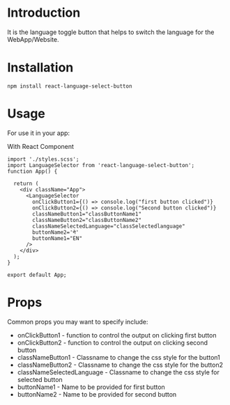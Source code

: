 # Introduction

It is the language toggle button that helps to switch the language for the WebApp/Website.



# Installation

```npm install react-language-select-button```

# Usage

For use it in your app:

With React Component

```
import './styles.scss';
import LanguageSelector from 'react-language-select-button';
function App() {

  return (
    <div className="App">
      <LanguageSelector
        onClickButton1={() => console.log("first button clicked")}
        onClickButton2={() => console.log("Second button clicked")}
        classNameButton1="classButtonName1"
        classNameButton2="classButtonName2"
        classNameSelectedLanguage="classSelectedlanguage"
        buttonName2='ने'
        buttonName1="EN"
      />
    </div>
  );
}

export default App;
```


# Props

Common props you may want to specify include:

* onClickButton1 - function to control the output on clicking first button
* onClickButton2 - function to control the output on clicking second button
* classNameButton1 - Classname to change the css style for the button1
* classNameButton2 - Classname to change the css style for the button2
* classNameSelectedLanguage - Classname to change the css style for selected button
* buttonName1 - Name to be provided for first button
* buttonName2 - Name to be provided for second button



